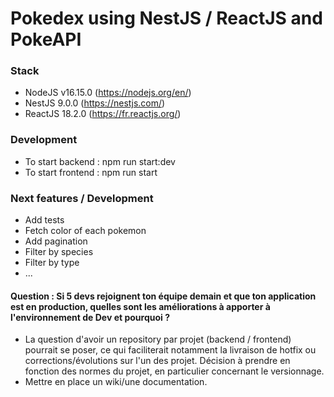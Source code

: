 # Pokedex using NestJS / ReactJS and PokeAPI

### Stack

* NodeJS v16.15.0 (https://nodejs.org/en/)
* NestJS 9.0.0 (https://nestjs.com/)
* ReactJS 18.2.0 (https://fr.reactjs.org/)

### Development

* To start backend : npm run start:dev 
* To start frontend : npm run start

### Next features / Development
* Add tests
* Fetch color of each pokemon
* Add pagination
* Filter by species
* Filter by type
* ...

#### Question : Si 5 devs rejoignent ton équipe demain et que ton application est en production, quelles sont les améliorations à apporter à l'environnement de Dev et pourquoi ?
* La question d'avoir un repository par projet (backend / frontend) pourrait se poser, ce qui faciliterait notamment la livraison de hotfix ou corrections/évolutions sur l'un des projet. Décision à prendre en fonction des normes du projet, en particulier concernant le versionnage.
* Mettre en place un wiki/une documentation.